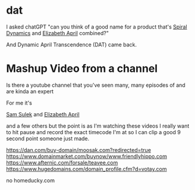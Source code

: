 # dat

I asked chatGPT "can you think of a good name for a product that's [Spiral Dynamics](https://www.youtube.com/watch?v=57yBla5JI9k) and [Elizabeth April](https://elizabethapril.com) combined?"

And Dynamic April Transcendence (DAT) came back.

# Mashup Video from a channel

Is there a youtube channel that you've seen many, many episodes of and are kinda an expert

For me it's

[Sam Sulek](https://en.wikipedia.org/wiki/Draft:Sam_Sulek) and
[Elizabeth April](https://www.youtube.com/@ElizabethApril)

and a few others but the point is as I'm watching these videos I really want to hit
pause and record the exact timecode I'm at so I can clip a good 9 second point someone just made.


https://dan.com/buy-domain/moosak.com?redirected=true
https://www.domainmarket.com/buynow/www.friendlyhippo.com
https://www.afternic.com/forsale/teavee.com
https://www.hugedomains.com/domain_profile.cfm?d=votay.com

no homeducky.com


